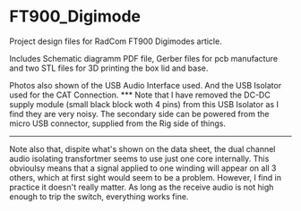 # FT900_Digimode
Project design files for RadCom FT900 Digimodes article.

Includes Schematic diagramm PDF file, Gerber files for pcb manufacture and two STL files for 3D printing the box lid and base.

Photos also shown of the USB Audio Interface used.
And the USB Isolator used for the CAT Connection.
*** Note that I have removed the DC-DC supply module (small black block woth 4 pins) from this USB Isolator as I find they are very noisy.
The secondary side can be powered from the micro USB connector, supplied from the Rig side of things.
***

Note also that, dispite what's shown on the data sheet, the dual channel audio isolating transfortmer seems to use just one core internally.
This obvioulsy means that a signal applied to one winding will appear on all 3 others, which at first sight would seem to be a problem.
However, I find in practice it doesn't really matter. As long as the receive audio is not high enough to trip the switch, everything works fine.

